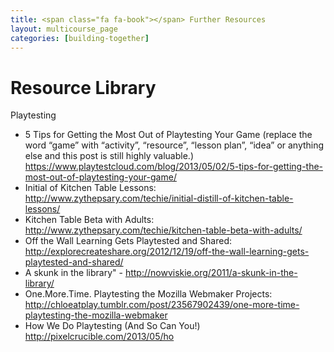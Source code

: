 ```yaml
---
title: <span class="fa fa-book"></span> Further Resources
layout: multicourse_page
categories: [building-together]
---
```


# Resource Library 
Playtesting 

* 5 Tips for Getting the Most Out of Playtesting Your Game (replace the word “game” with “activity”, “resource”, “lesson plan”, “idea” or anything else and this post is still highly valuable.) https://www.playtestcloud.com/blog/2013/05/02/5-tips-for-getting-the-most-out-of-playtesting-your-game/
* Initial of Kitchen Table Lessons: http://www.zythepsary.com/techie/initial-distill-of-kitchen-table-lessons/
* Kitchen Table Beta with Adults: http://www.zythepsary.com/techie/kitchen-table-beta-with-adults/
* Off the Wall Learning Gets Playtested and Shared: http://explorecreateshare.org/2012/12/19/off-the-wall-learning-gets-playtested-and-shared/
* A skunk in the library" - http://nowviskie.org/2011/a-skunk-in-the-library/
* One.More.Time. Playtesting the Mozilla Webmaker Projects: http://chloeatplay.tumblr.com/post/23567902439/one-more-time-playtesting-the-mozilla-webmaker
* How We Do Playtesting (And So Can You!) http://pixelcrucible.com/2013/05/ho
